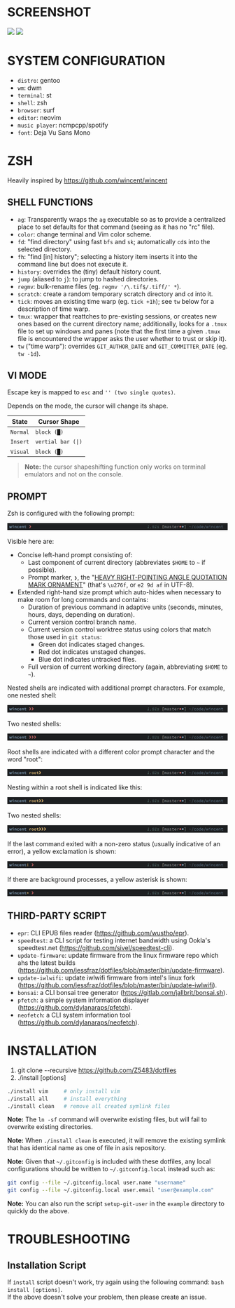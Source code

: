 # SCREENSHOT
![](https://raw.githubusercontent.com/Z5483/dotfiles/master/.img/0001)
![](https://raw.githubusercontent.com/Z5483/dotfiles/master/.img/0002)

# SYSTEM CONFIGURATION

* `distro`: gentoo
* `wm`: dwm
* `terminal`: st
* `shell`: zsh
* `browser`: surf
* `editor`: neovim
* `music player`: ncmpcpp/spotify
* `font`: Deja Vu Sans Mono

# ZSH

Heavily inspired by https://github.com/wincent/wincent

## SHELL FUNCTIONS

- `ag`: Transparently wraps the `ag` executable so as to provide a centralized place to set defaults for that command (seeing as it has no "rc" file).
- `color`: change terminal and Vim color scheme.
- `fd`: "find directory" using fast `bfs` and `sk`; automatically `cd`s into the selected directory.
- `fh`: "find [in] history"; selecting a history item inserts it into the command line but does not execute it.
- `history`: overrides the (tiny) default history count.
- `jump` (aliased to `j`): to jump to hashed directories.
- `regmv`: bulk-rename files (eg. `regmv '/\.tif$/.tiff/' *`).
- `scratch`: create a random temporary scratch directory and `cd` into it.
- `tick`: moves an existing time warp (eg. `tick +1h`); see `tw` below for a description of time warp.
- `tmux`: wrapper that reattches to pre-existing sessions, or creates new ones based on the current directory name; additionally, looks for a `.tmux` file to set up windows and panes (note that the first time a given `.tmux` file is encountered the wrapper asks the user whether to trust or skip it).
- `tw` ("time warp"): overrides `GIT_AUTHOR_DATE` and `GIT_COMMITTER_DATE` (eg. `tw -1d`).

## VI MODE

Escape key is mapped to `esc` and `'' (two single quotes)`.

Depends on the mode, the cursor will change its shape.

| State  | Cursor Shape |
| ------------- | ------------- |
| `Normal`  | `block (█)`  |
| `Insert`  | `vertial bar (\|)` |
| `Visual`  | `block (█)` |

> **Note:** the cursor shapeshifting function only works on terminal emulators and not on the console.

## PROMPT

Zsh is configured with the following prompt:

![](https://raw.githubusercontent.com/wincent/wincent/media/prompt.png)

Visible here are:

- Concise left-hand prompt consisting of:
  - Last component of current directory (abbreviates `$HOME` to `~` if possible).
  - Prompt marker, `❯`, the "[HEAVY RIGHT-POINTING ANGLE QUOTATION MARK ORNAMENT](https://codepoints.net/U+276F)" (that's `\u276f`, or `e2 9d af` in UTF-8).
- Extended right-hand size prompt which auto-hides when necessary to make room for long commands and contains:
  - Duration of previous command in adaptive units (seconds, minutes, hours, days, depending on duration).
  - Current version control branch name.
  - Current version control worktree status using colors that match those used in `git status`:
    - Green dot indicates staged changes.
    - Red dot indicates unstaged changes.
    - Blue dot indicates untracked files.
  - Full version of current working directory (again, abbreviating `$HOME` to `~`).

Nested shells are indicated with additional prompt characters. For example, one nested shell:

![](https://raw.githubusercontent.com/wincent/wincent/media/prompt-shlvl-2.png)

Two nested shells:

![](https://raw.githubusercontent.com/wincent/wincent/media/prompt-shlvl-3.png)

Root shells are indicated with a different color prompt character and the word "root":

![](https://raw.githubusercontent.com/wincent/wincent/media/prompt-root.png)

Nesting within a root shell is indicated like this:

![](https://raw.githubusercontent.com/wincent/wincent/media/prompt-root-shlvl-2.png)

Two nested shells:

![](https://raw.githubusercontent.com/wincent/wincent/media/prompt-root-shlvl-3.png)

If the last command exited with a non-zero status (usually indicative of an error), a yellow exclamation is shown:

![](https://raw.githubusercontent.com/wincent/wincent/media/prompt-error.png)

If there are background processes, a yellow asterisk is shown:

![](https://raw.githubusercontent.com/wincent/wincent/media/prompt-bg.png)

## THIRD-PARTY SCRIPT

- `epr`: CLI EPUB files reader (https://github.com/wustho/epr).
- `speedtest`: a CLI script for testing internet bandwidth using Ookla's speedtest.net (https://github.com/sivel/speedtest-cli).
- `update-firmware`: update firmware from the linux firmware repo which ahs the latest builds (https://github.com/jessfraz/dotfiles/blob/master/bin/update-firmware).
- `update-iwlwifi`: update iwlwifi firmware from intel's linux fork (https://github.com/jessfraz/dotfiles/blob/master/bin/update-iwlwifi).
- `bonsai`: a CLI bonsai tree generator (https://gitlab.com/jallbrit/bonsai.sh).
- `pfetch`: a simple system information displayer (https://github.com/dylanaraps/pfetch).
- `neofetch`: a CLI system information tool (https://github.com/dylanaraps/neofetch).

# INSTALLATION

1. git clone --recursive https://github.com/Z5483/dotfiles
2. ./install [options]

```sh
./install vim     # only install vim
./install all     # install everything
./install clean   # remove all created symlink files
```

**Note:** The `ln -sf` command will overwrite existing files, but will fail to overwrite existing directories.

**Note:** When `./install clean` is executed, it will remove the existing symlink that has identical name as one of file in asis repository.

**Note:** Given that `~/.gitconfig` is included with these dotfiles, any local configurations should be written to `~/.gitconfig.local` instead such as:

```sh
git config --file ~/.gitconfig.local user.name "username"
git config --file ~/.gitconfig.local user.email "user@example.com"
```
**Note:** You can also run the script `setup-git-user` in the `example` directory to quickly do the above.

# TROUBLESHOOTING

## Installation Script
If `install` script doesn't work, try again using the following command: `bash
install [options]`.  
If the above doesn't solve your problem, then please create an issue.
